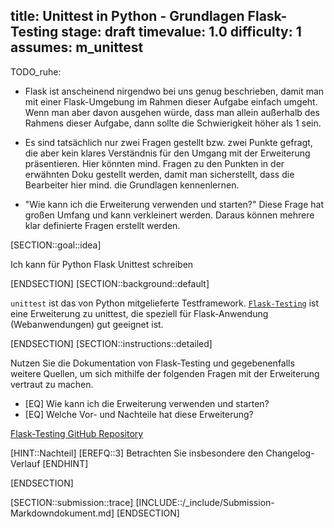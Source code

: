 title: Unittest in Python - Grundlagen Flask-Testing
stage: draft
timevalue: 1.0
difficulty: 1
assumes: m_unittest
---
TODO_ruhe:

- Flask ist anscheinend nirgendwo bei uns genug beschrieben,
damit man mit einer Flask-Umgebung im Rahmen dieser Aufgabe einfach umgeht.
Wenn man aber davon ausgehen würde, dass man allein außerhalb des Rahmens dieser Aufgabe,
dann sollte die Schwierigkeit höher als 1 sein. 

- Es sind tatsächlich nur zwei Fragen gestellt bzw. zwei Punkte gefragt, 
die aber kein klares Verständnis für den Umgang mit der Erweiterung präsentieren. 
Hier könnten mind. Fragen zu den Punkten in der erwähnten Doku gestellt werden, 
damit man sicherstellt, dass die Bearbeiter hier mind. die Grundlagen kennenlernen. 

- "Wie kann ich die Erweiterung verwenden und starten?" Diese Frage hat großen Umfang und
kann verkleinert werden. Daraus können mehrere klar definierte Fragen erstellt werden.

[SECTION::goal::idea]

Ich kann für Python Flask Unittest schreiben

[ENDSECTION]
[SECTION::background::default]

`unittest` ist das von Python mitgelieferte Testframework.
[`Flask-Testing`](https://flask-testing.readthedocs.io/en/latest/) ist eine Erweiterung zu
unittest, die speziell für Flask-Anwendung (Webanwendungen) gut geeignet ist.

[ENDSECTION]
[SECTION::instructions::detailed]

Nutzen Sie die Dokumentation von Flask-Testing und gegebenenfalls weitere Quellen,
um sich mithilfe der folgenden Fragen mit der Erweiterung vertraut zu machen.

- [EQ] Wie kann ich die Erweiterung verwenden und starten?
- [EQ] Welche Vor- und Nachteile hat diese Erweiterung?

[Flask-Testing GitHub Repository](https://github.com/jarus/flask-testing/tree/master)

[HINT::Nachteil]
[EREFQ::3] Betrachten Sie insbesondere den Changelog-Verlauf
[ENDHINT]

[ENDSECTION]

[SECTION::submission::trace]
[INCLUDE::/_include/Submission-Markdowndokument.md]
[ENDSECTION]
